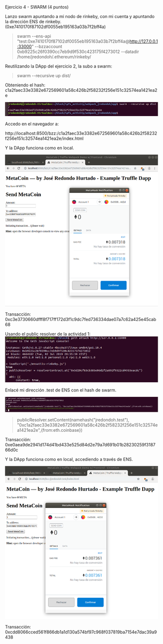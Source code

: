 Ejercicio 4 - SWARM (4 puntos)

Lanzo swarm apuntando a mi nodo de rinkeby, con mi cuenta y apuntando la dirección ENS de rinkeby.(0xe7410170f87102df0055eb195163a03b7f2bff4a)

> swarm --ens-api "test:0xe7410170f87102df0055eb195163a03b7f2bff4a@http://127.0.0.1:33000" --bzzaccount 0xb9225c26f0390cc7eb9d9f530c423175f4273012 --datadir /home/jredondoh/.ethereum/rinkeby/

Reutilizando la DApp del ejercicio 2, la subo a swarm:

> swarm --recursive up dist/

Obteniendo el hash:
c1a2faec33e3382e672569601a58c426b2f58232f256e151c32574ea1421ea2e

![img](img/act_04_swarm_upload.PNG)

Accedo en el navegador a:

http://localhost:8500/bzz:/c1a2faec33e3382e672569601a58c426b2f58232f256e151c32574ea1421ea2e/index.html

Y la DApp funciona como en local.

![img](img/act_04_dapp_ok_no_ens.PNG)

Transacción:
0xc3e3730660dfff8f717ff172d3f1c9dc7fed736334dae07a7c62a425e45cab68


Usando el public resolver de la actividad 1:
![img](img/act_04_link_01.PNG)

Enlacé mi dirección .test de ENS con el hash de swarm.

![img](img/act_04_link_02.PNG)

> publicResolver.setContent(namehash("jredondoh.test"), "0xc1a2faec33e3382e672569601a58c426b2f58232f256e151c32574ea1421ea2e",{from:eth.coinbase})

Transacción:
0xe0aea9de2941d174d41bd433e525d84d2e79a7d691b01b28230259f318766d0c

Y la DApp funciona como en local, accediendo a través de ENS.

![img](img/act_04_dapp_ok_ens.PNG)

Transacción:
0xcdd8066cced561f866db1a1d130a574bf97c968f037819ba7154e7dac39a9438